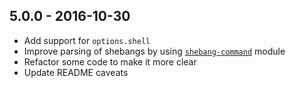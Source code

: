 ## 5.0.0 - 2016-10-30

- Add support for `options.shell`
- Improve parsing of shebangs by using [`shebang-command`](https:.com/kevva/shebang-command) module
- Refactor some code to make it more clear
- Update README caveats
